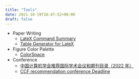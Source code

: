 ```yaml
---
title: "Tools"
date: 2021-10-19T16:47:52+08:00
draft: false 
---
```

- Paper Writing
    - [LateX Command Summary](/LateXCommandSummary.pdf)
    - [Table Generator for LateX](https://www.tablesgenerator.com/#)
- Figure Color Palette 
    - [ColorSpace](https://mycolor.space/)
- Conference
    - [中国计算机学会推荐国际学术会议和期刊目录（2022 年）](/ccf.pdf)
    - [CCF recommendation conference Deadline](https://ccfddl.github.io/)
